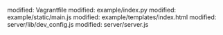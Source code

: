 modified:   Vagrantfile
modified:   example/index.py
modified:   example/static/main.js
modified:   example/templates/index.html
modified:   server/lib/dev_config.js
modified:   server/server.js